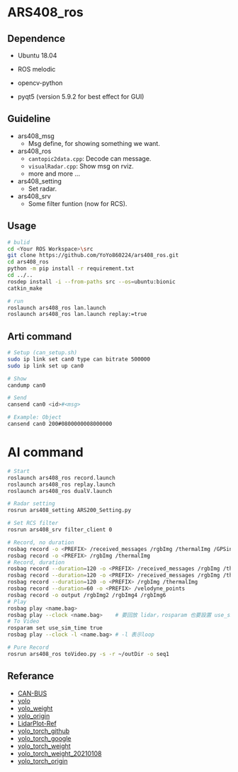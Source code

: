 # ARS408_ros

## Dependence
* Ubuntu 18.04
* ROS melodic

* opencv-python
* pyqt5 (version 5.9.2 for best effect for GUI)

## Guideline
* ars408_msg
    * Msg define, for showing something we want.
* ars408_ros
    * `cantopic2data.cpp`: Decode can message.
    * `visualRadar.cpp`: Show msg on rviz.
    * more and more ...
* ars408_setting 
    * Set radar.
* ars408_srv
    * Some filter funtion (now for RCS).

## Usage
```bash
# bulid
cd <Your ROS Workspace>\src
git clone https://github.com/YoYo860224/ars408_ros.git
cd ars408_ros
python -m pip install -r requirement.txt
cd ../..
rosdep install -i --from-paths src --os=ubuntu:bionic
catkin_make

# run
roslaunch ars408_ros lan.launch
roslaunch ars408_ros lan.launch replay:=true
```

## Arti command
```bash
# Setup (can_setup.sh)
sudo ip link set can0 type can bitrate 500000
sudo ip link set up can0

# Show
candump can0

# Send
cansend can0 <id>#<msg>

# Example: Object
cansend can0 200#0800000008000000
```

# AI command
```bash
# Start
roslaunch ars408_ros record.launch
roslaunch ars408_ros replay.launch
roslaunch ars408_ros dualV.launch

# Radar setting
rosrun ars408_setting ARS200_Setting.py

# Set RCS filter
rosrun ars408_srv filter_client 0

# Record, no duration
rosbag record -o <PREFIX> /received_messages /rgbImg /thermalImg /GPSinfo
rosbag record -o <PREFIX> /rgbImg /thermalImg
# Record, duration
rosbag record --duration=120 -o <PREFIX> /received_messages /rgbImg /thermalImg /GPSinfo /velodyne_points
rosbag record --duration=120 -o <PREFIX> /received_messages /rgbImg /thermalImg /GPSinfo
rosbag record --duration=120 -o <PREFIX> /rgbImg /thermalImg
rosbag record --duration=60 -o <PREFIX> /velodyne_points
rosbag record -o output /rgbImg2 /rgbImg4 /rgbImg6
# Play
rosbag play <name.bag>
rosbag play --clock <name.bag>    # 要回放 lidar，rosparam 也要設置 use_sim_time (因為用到 tf 的關係)
# To Video
rosparam set use_sim_time true
rosbag play --clock -l <name.bag> # -l 表示loop

# Pure Record
rosrun ars408_ros toVideo.py -s -r ~/outDir -o seq1
```

## Referance
* [CAN-BUS](https://hackmd.io/@yoyo860224/HkkAS9F88)
* [yolo](https://github.com/a888999a/yolov3fusion1#-to-080)
* [yolo_weight](https://drive.google.com/file/d/1XEIJP14Q6jJK5dum3lXq_rAyU9FOuI3J/view)
* [yolo_origin](https://github.com/YunYang1994/tensorflow-yolov3)
* [LidarPlot-Ref](https://github.com/darylclimb/cvml_project/tree/master/projections/lidar_camera_projection)
* [yolo_torch_github](https://github.com/BalinLin/yolov4_torch.git)
* [yolo_torch_google](https://drive.google.com/file/d/1Em5QUIsBIcCpu2wv0WzKuOuj68FpXoNl/view)
* [yolo_torch_weight](https://drive.google.com/drive/folders/1sEFwu-2b_vfedT-6qHVaarRrpErIzSY9)
* [yolo_torch_weight_20210108](https://drive.google.com/drive/folders/1vEs-OFp6tTEUtk2I6XadkwAc9hNM9kMG?usp=sharing)
* [yolo_torch_origin](https://github.com/Tianxiaomo/pytorch-YOLOv4)